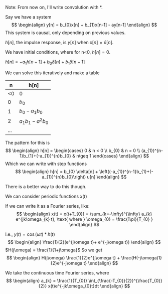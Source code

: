 Note: From now on, I'll write convolution with $*$.

Say we have a system
$$
\begin{align}
y[n] = b_{0}x[n] + b_{1}x[n-1] - ay[n-1] 
\end{align}
$$
This system is causal, only depending on previous values.

$h[n]$, the impulse response, is $y[n]$ when $x[n]=\delta[n]$.

We have initial conditions, where for n<0, $h[n]=0$.

$h[n] = -a_{1}h[n-1]+b_{0}\delta[n]+b_{1}\delta[n-1]$

We can solve this iteratively and make a table

| n   | h[n]                    |
| --- | ----------------------- |
| <0  | 0                       |
| 0   | $b_{0}$                 |
| 1   | $b_{0}-a_{1}b_{0}$      |
| 2   | $a_{1}b_{1}-a^{2}b_{0}$ |
| ... |                         |
The pattern for this is
$$
\begin{align}
h[n] = \begin{cases}
0 & n < 0 \\
b_{0} & n = 0 \\
(a_{1})^{n-1}b_{1}+(-a_{1})^{n}b_{0} & n\geq 1
\end{cases}
\end{align}
$$
Which we can write with step functions
$$
\begin{align}
h[n] = b_{0} \delta[n] + \left((-a_{1})^{n-1}b_{1}+(-a_{1})^{n}b_{0}\right) u[n]
\end{align}
$$


There is a better way to do this though.



We can consider periodic functions $x(t)$

If we can write it as a Fourier series, like:
$$
\begin{align}
x(t) = x(t+T_{0}) = \sum_{k=-\infty}^{\infty} a_{k} e^{jk\omega_{k} t}, \text{ where } \omega_{0} = \frac{1\pi}{T_{0} }
\end{align}
$$

I.e., $y(t)= \cos(\omega t) * h(t)$
$$
\begin{align}
\frac{1}{2}(e^{j\omega t}+ e^{-j\omega t})
\end{align}
$$
$H(j\omega) = \frac{1}{1+j\omega}$
So we get
$$
\begin{align}
H(j\omega)  \frac{1}{2}e^{j\omega t} + \frac{H(-j\omega)1}{2}e^{-j\omega t}
\end{align}
$$


We take the continuous time Fourier series, where
$$
\begin{align}
a_{k} = \frac{1}{T_{0}} \int_{\frac{-T_{0}}{2}}^{\frac{T_{0}}{2}} x(t)e^{-jk\omega_{0}t}dt 
\end{align}
$$

